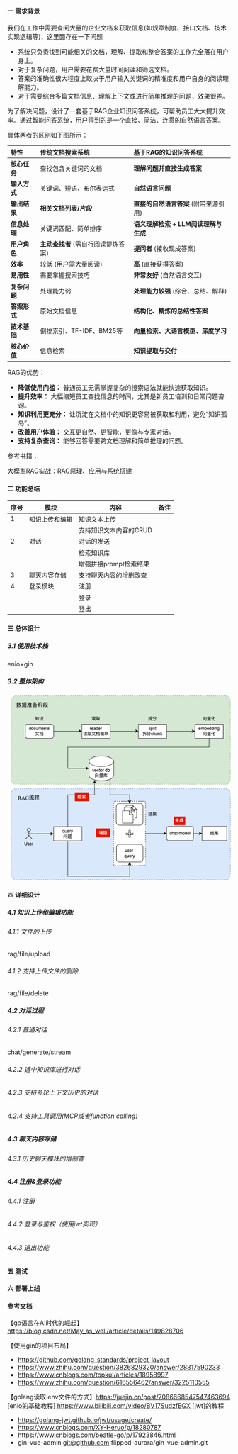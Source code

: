 #### 一 需求背景

我们在工作中需要查阅大量的企业文档来获取信息(如规章制度、接口文档、技术实现逻辑等)，这里面存在一下问题

* 系统只负责找到可能相关的文档，理解、提取和整合答案的工作完全落在用户身上。
* 对于复杂问题，用户需要花费大量时间阅读和筛选文档。
* 答案的准确性很大程度上取决于用户输入关键词的精准度和用户自身的阅读理解能力。
* 对于需要综合多篇文档信息、理解上下文或进行简单推理的问题，效果很差。

为了解决问题，设计了一套基于RAG企业知识问答系统，可帮助员工大大提升效率。通过智能问答系统，用户得到的是一个直接、简洁、连贯的自然语言答案。

具体两者的区别如下图所示：

| 特性         | 传统文档搜索系统                    | 基于RAG的知识问答系统                 |
| :----------- | :---------------------------------- | :------------------------------------ |
| **核心任务** | 查找包含关键词的文档                | **理解问题并直接生成答案**            |
| **输入方式** | 关键词、短语、布尔表达式            | **自然语言问题**                      |
| **输出结果** | **相关文档列表/片段**               | **直接的自然语言答案** (附带来源引用) |
| **信息处理** | 关键词匹配、简单排序                | **语义理解检索 + LLM阅读理解与生成**  |
| **用户角色** | **主动查找者** (需自行阅读提炼答案) | **提问者** (接收现成答案)             |
| **效率**     | 较低 (用户需大量阅读)               | **高** (直接获得答案)                 |
| **易用性**   | 需要掌握搜索技巧                    | **非常友好** (自然语言交互)           |
| **复杂问题** | 处理能力弱                          | **处理能力较强** (综合、总结、解释)   |
| **答案形式** | 原始文档信息                        | **结构化、精炼的总结性答案**          |
| **技术基础** | 倒排索引、TF-IDF、BM25等            | **向量检索、大语言模型、深度学习**    |
| **核心价值** | 信息检索                            | **知识提取与交付**                    |



RAG的优势：

*   **降低使用门槛：** 普通员工无需掌握复杂的搜索语法就能快速获取知识。
*   **提升效率：** 大幅缩短员工查找信息的时间，尤其是新员工培训和日常问题咨询。
*   **知识利用更充分：** 让沉淀在文档中的知识更容易被获取和利用，避免“知识孤岛”。
*   **改善用户体验：** 交互更自然、更智能，更像与专家对话。
*   **支持复杂查询：** 能够回答需要跨文档理解和简单推理的问题。





参考书籍：

大模型RAG实战：RAG原理、应用与系统搭建



#### 二 功能总结

| 序号 | 模块           | 内容                   | 备注 |
| ---- | -------------- | ---------------------- | ---- |
| 1    | 知识上传和编辑 | 知识文本上传           |      |
|      |                | 支持知识文本内容的CRUD |      |
| 2    | 对话           | 对话的发送             |      |
|      |                | 检索知识库             |      |
|      |                | 增强拼接prompt检索结果 |      |
| 3    | 聊天内容存储   | 支持聊天内容的增删改查 |      |
| 4    | 登录模块       | 注册                   |      |
|      |                | 登录                   |      |
|      |                | 登出                   |      |







#### 三 总体设计

##### 3.1 使用技术栈

enio+gin

##### 3.2 整体架构

![rag流程](assets/rag流程.png)

 

#### 四 详细设计

##### 4.1 知识上传和编辑功能

###### 4.1.1 文件的上传

rag/file/upload

###### 4.1.2 支持上传文件的删除

rag/file/delete



##### 4.2 对话过程

###### 4.2.1 普通对话

chat/generate/stream



###### 4.2.2 选中知识库进行对话

###### 4.2.3 支持多轮上下文历史的对话

###### 4.2.4 支持工具调用(MCP或者function calling)



##### 4.3 聊天内容存储

###### 4.3.1 历史聊天模块的增删查


##### 4.4 注册&登录功能

###### 4.4.1 注册

###### 4.4.2 登录与鉴权（使用jwt实现）

###### 4.4.3 退出功能

#### 五 测试

#### 六 部署上线

#### 参考文档

【go语言在AI时代的崛起】 https://blog.csdn.net/May_as_well/article/details/149828706

【使用gin的项目布局】
* https://github.com/golang-standards/project-layout 
* https://www.zhihu.com/question/3826829320/answer/28317590233
* https://www.cnblogs.com/topkul/articles/18958997
* https://www.zhihu.com/question/616556462/answer/3225110555

【golang读取.env文件的方式】https://juejin.cn/post/7086668547547463694
[enio的基础教程] https://www.bilibili.com/video/BV17SudzfEGX
[jwt]的教程
* https://golang-jwt.github.io/jwt/usage/create/
* https://www.cnblogs.com/XY-Heruo/p/18280787
* https://www.cnblogs.com/beatle-go/p/17923846.html
* gin-vue-admin  git@github.com:flipped-aurora/gin-vue-admin.git

